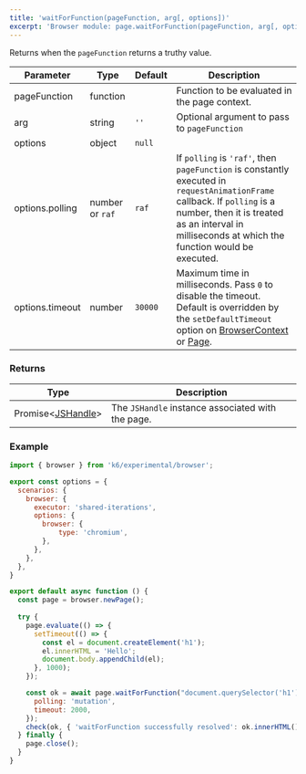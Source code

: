 ```yaml
---
title: 'waitForFunction(pageFunction, arg[, options])'
excerpt: 'Browser module: page.waitForFunction(pageFunction, arg[, options]) method'
---
```


Returns when the `pageFunction` returns a truthy value.

<TableWithNestedRows>

| Parameter       | Type   | Default | Description                                                                                                                                                                                                                           |
|-----------------|--------|---------|---------------------------------------------------------------------------------------------------------------------------------------------------------------------------------------------------------------------------------------|
| pageFunction    | function |          |  Function to be evaluated in the page context.                                                                                                      |
| arg             | string             | `''`     | Optional argument to pass to `pageFunction`                                                                                                                                     |
| options             | object  | `null`  |                                                                                                                                                                                                                      |
| options.polling       | number or `raf` | `raf` | If `polling` is `'raf'`, then `pageFunction` is constantly executed in `requestAnimationFrame` callback. If `polling` is a number, then it is treated as an interval in milliseconds at which the function would be executed.          |
| options.timeout     | number  | `30000` | Maximum time in milliseconds. Pass `0` to disable the timeout. Default is overridden by the `setDefaultTimeout` option on [BrowserContext](/javascript-api/k6-experimental/browser/browsercontext/) or [Page](/javascript-api/k6-experimental/browser/page/). |

</TableWithNestedRows>

### Returns

| Type                 | Description                                                                                     |
| ----                 | -----------                                                                                     |
| Promise<[JSHandle](/javascript-api/k6-experimental/browser/jshandle/)>               | The `JSHandle` instance associated with the page. |

### Example

<CodeGroup labels={[]}>

<!-- eslint-skip-->

```javascript
import { browser } from 'k6/experimental/browser';

export const options = {
  scenarios: {
    browser: {
      executor: 'shared-iterations',
      options: {
        browser: {
            type: 'chromium',
        },
      },
    },
  },
}

export default async function () {
  const page = browser.newPage();
  
  try {
    page.evaluate(() => {
      setTimeout(() => {
        const el = document.createElement('h1');
        el.innerHTML = 'Hello';
        document.body.appendChild(el);
      }, 1000);
    });

    const ok = await page.waitForFunction("document.querySelector('h1')", {
      polling: 'mutation',
      timeout: 2000,
    });
    check(ok, { 'waitForFunction successfully resolved': ok.innerHTML() == 'Hello' });
  } finally {
    page.close();
  }
}
```

</CodeGroup>